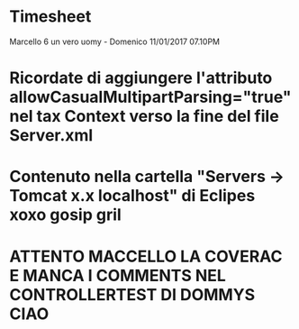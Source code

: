 # Timesheet
Marcello 6 un vero uomy - Domenico 11/01/2017 07.10PM
# Ricordate di aggiungere l'attributo allowCasualMultipartParsing="true" nel tax Context verso la fine del file Server.xml
# Contenuto nella cartella "Servers -> Tomcat x.x localhost" di Eclipes xoxo gosip gril
# ATTENTO MACCELLO LA COVERAC E MANCA I COMMENTS NEL CONTROLLERTEST DI DOMMYS CIAO